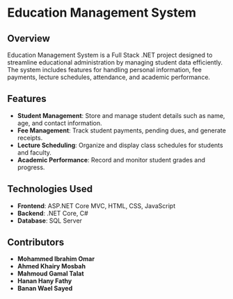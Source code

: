 # Education Management System

## Overview
Education Management System is a Full Stack .NET project designed to streamline educational administration by managing student data efficiently. The system includes features for handling personal information, fee payments, lecture schedules, attendance, and academic performance.

## Features
- **Student Management**: Store and manage student details such as name, age, and contact information.
- **Fee Management**: Track student payments, pending dues, and generate receipts.
- **Lecture Scheduling**: Organize and display class schedules for students and faculty.
- **Academic Performance**: Record and monitor student grades and progress.

## Technologies Used
- **Frontend**: ASP.NET Core MVC, HTML, CSS, JavaScript
- **Backend**: .NET Core, C#
- **Database**: SQL Server

## Contributors
- **Mohammed Ibrahim Omar**
- **Ahmed Khairy Mosbah**
- **Mahmoud Gamal Talat**
- **Hanan Hany Fathy**
- **Banan Wael Sayed**

